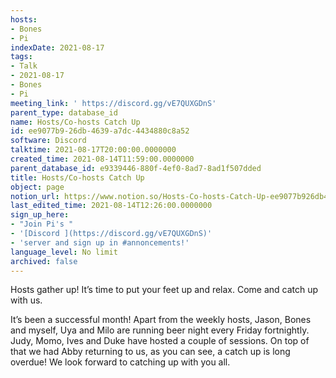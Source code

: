 ```yaml
---
hosts:
- Bones
- Pi
indexDate: 2021-08-17
tags:
- Talk
- 2021-08-17
- Bones
- Pi
meeting_link: ' https://discord.gg/vE7QUXGDnS'
parent_type: database_id
name: Hosts/Co-hosts Catch Up
id: ee9077b9-26db-4639-a7dc-4434880c8a52
software: Discord
talktime: 2021-08-17T20:00:00.0000000
created_time: 2021-08-14T11:59:00.0000000
parent_database_id: e9339446-880f-4ef0-8ad7-8ad1f507dded
title: Hosts/Co-hosts Catch Up
object: page
notion_url: https://www.notion.so/Hosts-Co-hosts-Catch-Up-ee9077b926db4639a7dc4434880c8a52
last_edited_time: 2021-08-14T12:26:00.0000000
sign_up_here:
- "Join Pi's "
- '[Discord ](https://discord.gg/vE7QUXGDnS)'
- 'server and sign up in #annoncements!'
language_level: No limit
archived: false
---
```









Hosts gather up! It’s time to put your feet up and relax. Come and catch up with us.

It’s been a successful month! Apart from the weekly hosts, Jason, Bones and myself, Uya and Milo are running beer night every Friday fortnightly. Judy, Momo, Ives and Duke have hosted a couple of sessions. On top of that we had Abby returning to us, as you can see, a catch up is long overdue! We look forward to catching up with you all.

















